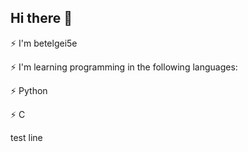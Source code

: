 ## Hi there 👋

⚡ I'm betelgei5e

⚡ I'm learning programming in the following languages:

⚡ Python

⚡ C

test line
